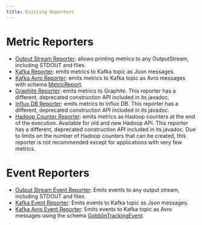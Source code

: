```yaml
---
title: Existing Reporters
---
```


Metric Reporters
================

* [Output Stream Reporter](https://github.com/apache/gobblin/blob/master/gobblin-metrics-libs/gobblin-metrics-base/src/main/java/org/apache/gobblin/metrics/reporter/OutputStreamReporter.java): allows printing metrics to any OutputStream, including STDOUT and files.
* [Kafka Reporter](https://github.com/apache/gobblin/blob/master/gobblin-modules/gobblin-kafka-common/src/main/java/org/apache/gobblin/metrics/kafka/KafkaReporter.java): emits metrics to Kafka topic as Json messages.
* [Kafka Avro Reporter](https://github.com/apache/gobblin/blob/master/gobblin-modules/gobblin-kafka-common/src/main/java/org/apache/gobblin/metrics/kafka/KafkaAvroReporter.java): emits metrics to Kafka topic as Avro messages with schema [MetricReport](https://github.com/apache/gobblin/blob/master/gobblin-metrics-libs/gobblin-metrics-base/src/main/avro/MetricReport.avsc).
* [Graphite Reporter](https://github.com/apache/gobblin/blob/master/gobblin-modules/gobblin-metrics-graphite/src/main/java/org/apache/gobblin/metrics/graphite/GraphiteReporter.java): emits metrics to Graphite. This reporter has a different, deprecated construction API included in its javadoc.
* [Influx DB Reporter](https://github.com/apache/gobblin/blob/master/gobblin-modules/gobblin-metrics-influxdb/src/main/java/org/apache/gobblin/metrics/influxdb/InfluxDBReporter.java): emits metrics to Influx DB. This reporter has a different, deprecated construction API included in its javadoc.
* [Hadoop Counter Reporter](https://github.com/apache/gobblin/blob/master/gobblin-modules/gobblin-metrics-hadoop/src/main/java/org/apache/gobblin/metrics/hadoop/HadoopCounterReporter.java): emits metrics as Hadoop counters at the end of the execution. Available for old and new Hadoop API. This reporter has a different, deprecated construction API included in its javadoc. Due to limits on the number of Hadoop counters that can be created, this reporter is not recommended except for applications with very few metrics.

Event Reporters
===============
* [Output Stream Event Reporter](https://github.com/apache/gobblin/blob/master/gobblin-metrics-libs/gobblin-metrics-base/src/main/java/org/apache/gobblin/metrics/reporter/OutputStreamEventReporter.java): Emits events to any output stream, including STDOUT and files.
* [Kafka Event Reporter](https://github.com/apache/gobblin/blob/master/gobblin-modules/gobblin-kafka-common/src/main/java/org/apache/gobblin/metrics/kafka/KafkaEventReporter.java): Emits events to Kafka topic as Json messages.
* [Kafka Avro Event Reporter](https://github.com/apache/gobblin/blob/master/gobblin-modules/gobblin-kafka-common/src/main/java/org/apache/gobblin/metrics/kafka/KafkaAvroEventReporter.java): Emits events to Kafka topic as Avro messages using the schema [GobblinTrackingEvent](https://github.com/apache/gobblin/blob/master/gobblin-metrics-libs/gobblin-metrics-base/src/main/avro/GobblinTrackingEvent.avsc).
